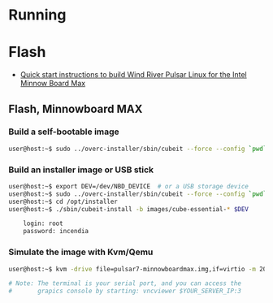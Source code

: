 # Running

# Flash

- [Quick start instructions to build Wind River Pulsar Linux for the Intel Minnow Board Max](https://github.com/WindRiver-OpenSourceLabs/wr-core/blob/pulsar-7.0/docs/README-intel-x86.TXT)

## Flash, Minnowboard MAX

### Build a self-bootable image

```sh
user@host:~$ sudo ../overc-installer/sbin/cubeit --force --config `pwd`/../install_templates/intel-x86/config-live.sh --artifacts `pwd`/tmp/deploy/images/intel-corei7-64 pulsar7-minnowboardmax.img
```

### Build an installer image or USB stick

```sh
user@host:~$ export DEV=/dev/NBD_DEVICE  # or a USB storage device
user@host:~$ sudo ../overc-installer/sbin/cubeit --force --config `pwd`/../install_templates/intel-x86/config-live.sh --artifacts `pwd`/tmp/deploy/images/intel-corei7-64 $DEV
user@host:~$ cd /opt/installer
user@host:~$ ./sbin/cubeit-install -b images/cube-essential-* $DEV
```

```sh
    login: root
    password: incendia
```

### Simulate the image with Kvm/Qemu

```sh
user@host:~$ kvm -drive file=pulsar7-minnowboardmax.img,if=virtio -m 2000 -nographic -vnc :3 -serial mon:stdio -vga vmware

# Note: The terminal is your serial port, and you can access the
#       grapics console by starting: vncviewer $YOUR_SERVER_IP:3
```

